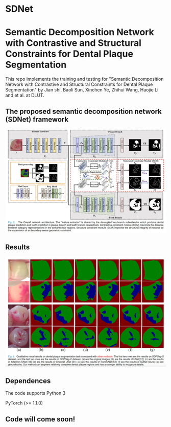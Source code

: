 # SDNet
# Semantic Decomposition Network with Contrastive and Structural Constraints for Dental Plaque Segmentation
This repo implements the training and testing  for "Semantic Decomposition Network with Contrastive and Structural Constraints for Dental Plaque Segmentation" by Jian shi, Baoli Sun, Xinchen Ye, Zhihui Wang, Haojie Li and et al. at DLUT.
## The proposed semantic decomposition network (SDNet) framework
![](https://github.com/anaanaa/SDNet/blob/main/mainnet.jpg)
## Results
![](https://github.com/anaanaa/SDNet/blob/main/result.jpg)
## Dependences
The code supports Python 3 

PyTorch (>= 1.1.0) 
## Code will come soon!

